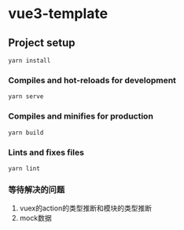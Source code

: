 # vue3-template

## Project setup
```
yarn install
```

### Compiles and hot-reloads for development
```
yarn serve
```

### Compiles and minifies for production
```
yarn build
```

### Lints and fixes files
```
yarn lint
```
### 等待解决的问题
1. vuex的action的类型推断和模块的类型推断
2. mock数据